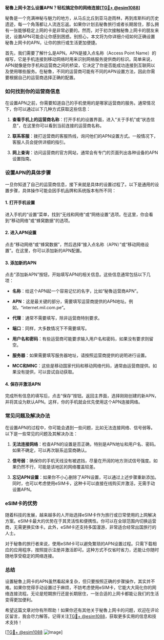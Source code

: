 **秘魯上网卡怎么设置APN？轻松搞定你的网络连接[[TG💪+ @esim1088](https://t.me/s/esim1088)]**

秘魯是一个充满神秘与魅力的地方，从马丘比丘到亚马逊雨林，再到库斯科的历史遗迹，每一个角落都让人流连忘返。如果你计划去秘魯旅行或者长期居住，那么拥有一张能够稳定上网的卡是非常必要的。然而，对于初次接触秘魯上网卡的朋友来说，设置APN可能会让你感到困惑。别担心，本文将为你详细介绍如何正确设置秘魯上网卡的APN，让你的旅行或生活更加便捷。

首先，我们需要了解什么是APN。APN是接入点名称（Access Point Name）的缩写，它是手机连接到移动网络时用来识别网络服务提供商的标识。简单来说，APN就像是你手机和运营商之间的桥梁，它决定了你是否能成功连接到互联网以及使用哪些服务。在秘魯，不同的运营商可能有不同的APN设置方法，因此你需要根据自己的运营商选择正确的配置。

### 如何找到你的运营商信息

在设置APN之前，你需要知道自己的手机使用的是哪家运营商的服务。通常情况下，你可以通过以下几种方式获取这些信息：

1. **查看手机上的运营商名称**：打开手机的设置界面，进入“关于手机”或“状态信息”，在这里你可以看到当前连接的运营商名称。
   
2. **联系客服**：拨打运营商的客服热线，询问他们的APN设置方式。一般情况下，客服人员会提供详细的指引。

3. **网上查询**：访问运营商的官方网站，通常会有专门的页面列出各种设备的APN设置指南。

### 设置APN的具体步骤

一旦你知道了自己的运营商信息，接下来就是具体的设置过程了。以下是通用的设置步骤，具体操作可能会因手机品牌和系统版本有所不同：

#### 1. 打开手机设置

进入手机的“设置”菜单，找到“无线和网络”或“网络设置”选项。在这里，你会看到“移动网络”或“蜂窝数据”的选项。

#### 2. 进入APN设置

点击“移动网络”或“蜂窝数据”，然后选择“接入点名称（APN）”或“移动网络设置”。在这里，你可以添加新的APN配置。

#### 3. 添加新的APN

点击“添加新APN”按钮，开始填写APN的相关信息。这些信息通常包括以下几项：

- **名称**：给这个APN起一个容易记忆的名字，比如“秘魯运营商APN”。
  
- **APN**：这是最关键的部分，需要填写运营商提供的APN地址。例如，“internet.mil.com.pe”。
  
- **代理**：通常不需要填写，除非运营商特别要求。
  
- **端口**：同样，大多数情况下不需要填写。
  
- **用户名和密码**：有些运营商可能要求输入用户名和密码，如果没有要求则留空。
  
- **服务器**：如果需要填写服务器地址，请按照运营商提供的说明进行设置。
  
- **MCC和MNC**：这些是移动国家代码和移动网络代码，通常由运营商提供。如果没有提供，可以尝试自动获取。

#### 4. 保存并激活APN

完成所有信息的填写后，点击“保存”按钮。返回主界面，选择刚刚创建的新APN，并将其设为默认APN。这样，你的手机就会优先使用这个APN连接网络。

### 常见问题及解决办法

在设置APN的过程中，你可能会遇到一些问题，比如无法连接网络、信号弱等。以下是一些常见的问题及其解决办法：

1. **无法连接网络**：检查APN的设置是否正确，特别是APN地址和用户名、密码。如果不确定，可以再次联系运营商确认。

2. **信号弱**：确保你的手机天线没有被遮挡，尽量在开阔的地方测试信号强度。如果仍然不行，可能是该地区的网络覆盖较差。

3. **忘记APN设置**：如果你不小心删除了APN设置，可以通过上述步骤重新添加。同时，也可以考虑使用eSIM卡，这种卡可以直接在线购买并激活，无需手动设置APN。

### eSIM卡的优势

随着科技的发展，越来越多的人开始选择eSIM卡作为旅行或日常使用的上网解决方案。eSIM卡最大的优势在于其灵活性和便携性。你可以在全球范围内切换运营商，无需更换实体卡。此外，eSIM卡还支持多国漫游，非常适合经常出国旅行的人士。

对于秘魯的旅行者来说，使用eSIM卡可以避免繁琐的APN设置过程。只需下载相应的应用程序，按照提示注册并激活即可。这种方式不仅省时省力，还能让你随时随地享受稳定的网络连接。

### 总结

设置秘魯上网卡的APN虽然看起来复杂，但只要按照正确的步骤操作，其实并不难。如果你觉得手动设置过于麻烦，不妨考虑使用eSIM卡，它能大大简化你的网络连接流程。无论是短期旅行还是长期居住，一张合适的上网卡都能让我们的生活变得更加便利。

希望这篇文章对你有所帮助！如果你还有其他关于秘魯上网卡的问题，欢迎在评论区留言，我会尽力解答。记得关注[TG💪+ @esim1088](https://t.me/s/esim1088)，获取更多实用的信息和技术支持！

[[TG💪+ @esim1088](https://t.me/s/esim1088) ![Image](https://i.postimg.cc/4NQfJmqS/Snipaste-2025-05-13-00-14-12.png)]